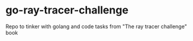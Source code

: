 # go-ray-tracer-challenge
Repo to tinker with golang and code tasks from "The ray tracer challenge" book
